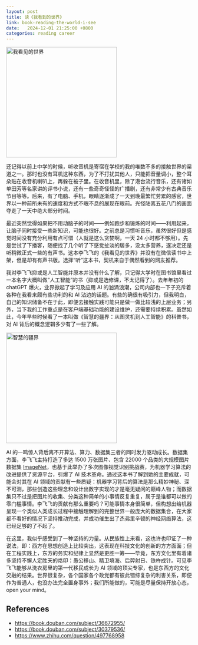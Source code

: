 ```yaml
---
layout: post
title: 读《我看到的世界》
link: book-reading-the-world-i-see
date:   2024-12-01 21:25:00 +0800
categories: reading career
---
```


<img src="https://img9.doubanio.com/view/subject/l/public/s34825536.jpg" width="300" alt="我看见的世界" referrerpolicy="no-referrer"/>

还记得以前上中学的时候，听收音机是寄宿在学校的我的唯数不多的接触世界的渠道之一。那时也没有耳机这种东西，为了不打扰其他人，只能把音量调小，整个耳朵贴在收音机喇叭上，再躲在被子里。在收音机里，除了港台流行音乐，还有诸如单田芳等名家讲的评书小说，还有一些奇奇怪怪的广播剧，还有非常少有古典音乐节目等等。后来，有了电脑、手机，眼睛逐渐成了一天到晚最繁忙劳累的感官，世界以一种前所未有的速度和方式不眠不息的展现在眼前。光怪陆离五花八门的画面夺走了一天中绝大部分时间。

最近突然觉得如果把不用动脑子的时间——例如跑步和锻炼的时间——利用起来，让脑子同时接受一些新知识，可能也很好。之前总是习惯听音乐，虽然很好但是感觉时间没有充分利用有点可惜（人就是这么贪婪啊，一天 24 小时都不够用）。先是尝试了下播客，随便找了几个听了下感觉扯淡的居多，没太多营养，遂决定还是听稍微正式一些的有声书。这本李飞飞的《我看见的世界》并没有在微信读书中上架，但是却有有声书版。选择“听”这本书，契机来自于偶然看到的网友推荐。

我对李飞飞抑或是人工智能并原本并没有什么了解，只记得大学时在图书馆里看过一本名字大概叫做“人工智能”的书（抑或是选修课，不太记得了）。去年年初的 chatGPT 爆火，业界掀起了学习及应用 AI 的汹涌浪潮，公司内部也一下子充斥着各种在我看来颇有些功利的和 AI 沾边的话题。有些的确很有吸引力，但我明白，自己的知识储备不在于此，即便去接触实践可能只是做一做比较浅的上层业务；另外，当下我的工作重点是在客户端基础功能的建设维护，还需要持续积累。虽然如此，今年早些时候看了一本叫做《智慧的疆界：从图灵机到人工智能》的科普书，对 AI 背后的概念逻辑多少有了一些了解。

<img src="https://img1.doubanio.com/view/subject/l/public/s29923729.jpg" width="300" alt="智慧的疆界" referrerpolicy="no-referrer"/>

AI 的一鸣惊人背后离不开算法、算力、数据集三者的同时发力驱动成长。数据集方面，李飞飞主持打造了多达 1500 万张图片、包含 22000 个品类的大规模图片数据集 [ImageNet](https://www.image-net.org/)，也基于此举办了多次图像视觉识别挑战赛，为机器学习算法的改进提供了资源平台，引爆了 AI 技术革命。通过这本书了解到她的主要成就，可能会对其在 AI 领域的贡献有一些质疑：机器学习背后的算法是那么精妙神秘、深不可测，那些创造这些理念和设计出数字实现的才是毫无疑问的巅峰人物；而数据集只不过是把图片的收集、分类这种简单的小事情反复重复，属于是谁都可以做的零门槛事情。李飞飞的贡献有那么重要吗？可能事情本身很简单，但构想出给机器呈现一个类似人类成长过程中接触理解到的完整世界一般庞大的数据集合，在大家都不看好的情况下坚持推动完成，并成功催生出了杰弗里辛顿的神经网络算法，这已经足够的了不起了。

在这里，我似乎感受到了一种坚持的力量。从民族性上来看，这也许也印证了一种说法，即：西方在思想创造上比较突出，这表现在科技文化的创新的方方面面；但在工程实践上，东方的务实和纪律上显然是更胜一筹——毕竟，东方文化里有着诸多坚持不懈人定胜天的烙印：愚公移山、精卫填海、后羿射日、铁杵成针。可见李飞飞能够从洗衣房里的第一代移民成长为 AI 领域的顶尖专家，也是东西方的文化交融的结果。世界很复杂，各个国家各个政党都有彼此错综复杂的利害关系，即便作为普通人，也没办法完全置身事外；我们所能做的，可能是尽量保持开放心态，open your mind。

## References

- <https://book.douban.com/subject/36672955/>
- <https://book.douban.com/subject/30379536/>
- <https://www.zhihu.com/question/497768958>
